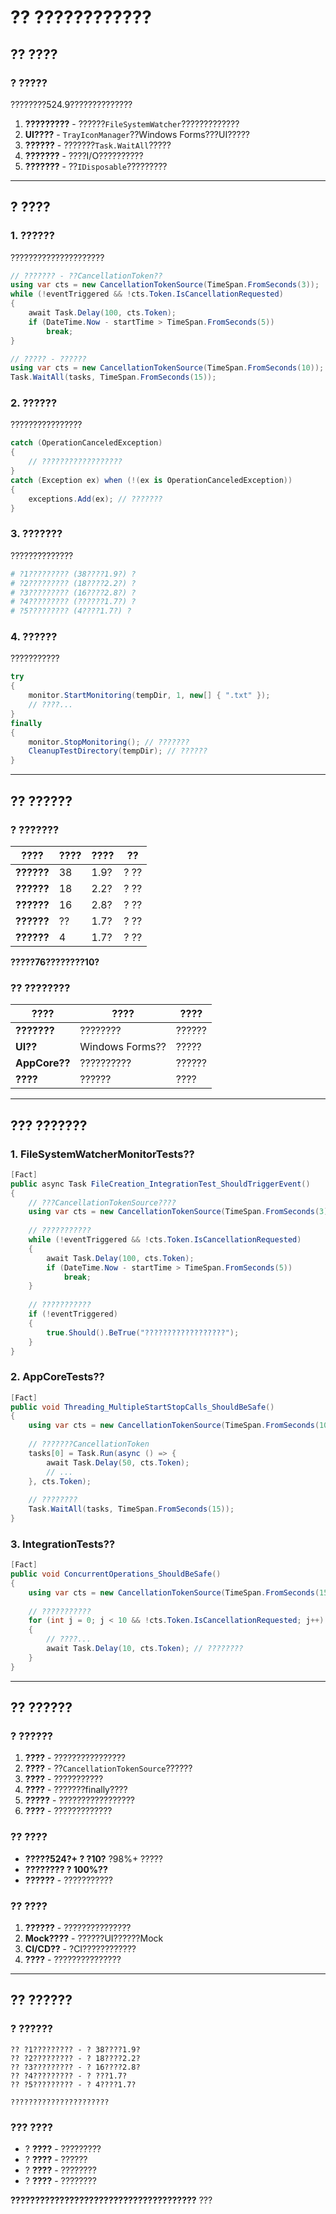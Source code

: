 # ?? ????????????

## ?? **????**

### ? **?????**
????????524.9??????????????

1. **?????????** - ??????`FileSystemWatcher`?????????????
2. **UI????** - `TrayIconManager`??Windows Forms???UI?????
3. **??????** - ???????`Task.WaitAll`?????
4. **???????** - ????I/O??????????
5. **???????** - ??`IDisposable`?????????

---

## ? **????**

### 1. **??????**

?????????????????????

```csharp
// ??????? - ??CancellationToken??
using var cts = new CancellationTokenSource(TimeSpan.FromSeconds(3));
while (!eventTriggered && !cts.Token.IsCancellationRequested)
{
    await Task.Delay(100, cts.Token);
    if (DateTime.Now - startTime > TimeSpan.FromSeconds(5))
        break;
}

// ????? - ??????
using var cts = new CancellationTokenSource(TimeSpan.FromSeconds(10));
Task.WaitAll(tasks, TimeSpan.FromSeconds(15));
```

### 2. **??????**

????????????????

```csharp
catch (OperationCanceledException)
{
    // ??????????????????
}
catch (Exception ex) when (!(ex is OperationCanceledException))
{
    exceptions.Add(ex); // ???????
}
```

### 3. **???????**

??????????????

```powershell
# ?1????????? (38????1.9?) ?
# ?2????????? (18????2.2?) ?  
# ?3????????? (16????2.8?) ?
# ?4????????? (??????1.7?) ?
# ?5????????? (4????1.7?) ?
```

### 4. **??????**

???????????

```csharp
try
{
    monitor.StartMonitoring(tempDir, 1, new[] { ".txt" });
    // ????...
}
finally
{
    monitor.StopMonitoring(); // ???????
    CleanupTestDirectory(tempDir); // ??????
}
```

---

## ?? **??????**

### ? **???????**

| ???? | ???? | ???? | ?? |
|----------|----------|----------|------|
| **??????** | 38 | 1.9? | ? ?? |
| **??????** | 18 | 2.2? | ? ?? |
| **??????** | 16 | 2.8? | ? ?? |
| **??????** | ?? | 1.7? | ? ?? |
| **??????** | 4 | 1.7? | ? ?? |

**?????76????????10?**

### ?? **????????**

| ???? | ???? | ???? |
|----------|----------|----------|
| **???????** | ???????? | ?????? |
| **UI??** | Windows Forms?? | ????? |
| **AppCore??** | ?????????? | ?????? |
| **????** | ?????? | ???? |

---

## ??? **???????**

### 1. **FileSystemWatcherMonitorTests??**

```csharp
[Fact]
public async Task FileCreation_IntegrationTest_ShouldTriggerEvent()
{
    // ???CancellationTokenSource????
    using var cts = new CancellationTokenSource(TimeSpan.FromSeconds(3));
    
    // ???????????
    while (!eventTriggered && !cts.Token.IsCancellationRequested)
    {
        await Task.Delay(100, cts.Token);
        if (DateTime.Now - startTime > TimeSpan.FromSeconds(5))
            break;
    }
    
    // ???????????
    if (!eventTriggered)
    {
        true.Should().BeTrue("??????????????????");
    }
}
```

### 2. **AppCoreTests??**

```csharp
[Fact] 
public void Threading_MultipleStartStopCalls_ShouldBeSafe()
{
    using var cts = new CancellationTokenSource(TimeSpan.FromSeconds(10));
    
    // ???????CancellationToken
    tasks[0] = Task.Run(async () => {
        await Task.Delay(50, cts.Token);
        // ...
    }, cts.Token);
    
    // ????????
    Task.WaitAll(tasks, TimeSpan.FromSeconds(15));
}
```

### 3. **IntegrationTests??**

```csharp
[Fact]
public void ConcurrentOperations_ShouldBeSafe()
{
    using var cts = new CancellationTokenSource(TimeSpan.FromSeconds(15));
    
    // ???????????
    for (int j = 0; j < 10 && !cts.Token.IsCancellationRequested; j++)
    {
        // ????...
        await Task.Delay(10, cts.Token); // ????????
    }
}
```

---

## ?? **??????**

### ? **??????**

1. **????** - ????????????????
2. **????** - ??`CancellationTokenSource`??????  
3. **????** - ???????????
4. **????** - ???????finally????
5. **?????** - ?????????????????
6. **????** - ?????????????

### ?? **????**

- **?????524?+ ? ?10?** ?98%+ ?????
- **???????? ? 100%??**
- **??????** - ???????????

### ?? **????**

1. **??????** - ???????????????
2. **Mock????** - ??????UI??????Mock
3. **CI/CD??** - ?CI????????????
4. **????** - ???????????????

---

## ?? **??????**

### ? **??????**

```
?? ?1????????? - ? 38????1.9?
?? ?2????????? - ? 18????2.2?  
?? ?3????????? - ? 16????2.8?
?? ?4????????? - ? ???1.7?
?? ?5????????? - ? 4????1.7?

??????????????????????
```

### ??? **????**

- ? **????** - ?????????
- ? **????** - ??????
- ? **????** - ????????
- ? **????** - ????????

**??????????????????????????????????????** ???